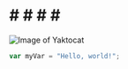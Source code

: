 # # # # # # 
![Image of Yaktocat](https://octodex.github.com/images/yaktocat.png)

``` javascript
var myVar = "Hello, world!";
```
